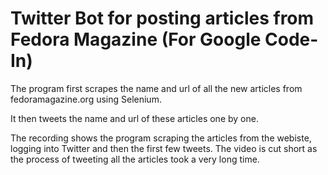 # Twitter Bot for posting articles from Fedora Magazine (For Google Code-In)

The program first scrapes the name and url of all the new articles from fedoramagazine.org using Selenium.

It then tweets the name and url of these articles one by one.

The recording shows the program scraping the articles from the webiste, logging into Twitter and then the first few tweets. The video is cut short as the process of tweeting all the articles took a very long time.